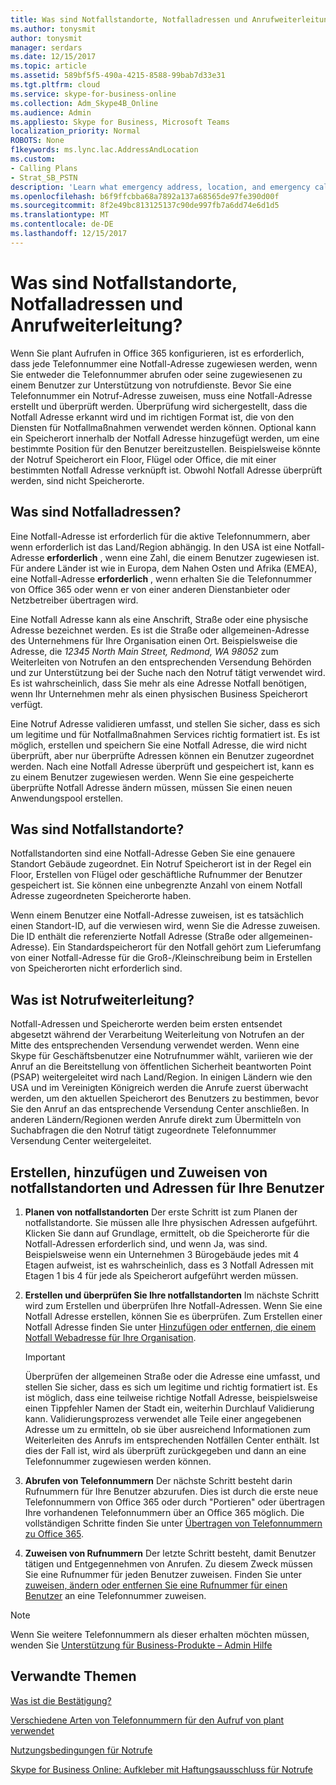 ```yaml
---
title: Was sind Notfallstandorte, Notfalladressen und Anrufweiterleitung?
ms.author: tonysmit
author: tonysmit
manager: serdars
ms.date: 12/15/2017
ms.topic: article
ms.assetid: 589bf5f5-490a-4215-8588-99bab7d33e31
ms.tgt.pltfrm: cloud
ms.service: skype-for-business-online
ms.collection: Adm_Skype4B_Online
ms.audience: Admin
ms.appliesto: Skype for Business, Microsoft Teams
localization_priority: Normal
ROBOTS: None
f1keywords: ms.lync.lac.AddressAndLocation
ms.custom:
- Calling Plans
- Strat_SB_PSTN
description: 'Learn what emergency address, location, and emergency call routing are, and how to plan and assign them to your users. '
ms.openlocfilehash: b6f9ffcbba68a7892a137a68565de97fe390d00f
ms.sourcegitcommit: 8f2e49bc813125137c90de997fb7a6dd74e6d1d5
ms.translationtype: MT
ms.contentlocale: de-DE
ms.lasthandoff: 12/15/2017
---
```

# <a name="what-are-emergency-locations-addresses-and-call-routing"></a>Was sind Notfallstandorte, Notfalladressen und Anrufweiterleitung?

Wenn Sie plant Aufrufen in Office 365 konfigurieren, ist es erforderlich, dass jede Telefonnummer eine Notfall-Adresse zugewiesen werden, wenn Sie entweder die Telefonnummer abrufen oder seine zugewiesenen zu einem Benutzer zur Unterstützung von notrufdienste. Bevor Sie eine Telefonnummer ein Notruf-Adresse zuweisen, muss eine Notfall-Adresse erstellt und überprüft werden. Überprüfung wird sichergestellt, dass die Notfall Adresse erkannt wird und im richtigen Format ist, die von den Diensten für Notfallmaßnahmen verwendet werden können. Optional kann ein Speicherort innerhalb der Notfall Adresse hinzugefügt werden, um eine bestimmte Position für den Benutzer bereitzustellen. Beispielsweise könnte der Notruf Speicherort ein Floor, Flügel oder Office, die mit einer bestimmten Notfall Adresse verknüpft ist. Obwohl Notfall Adresse überprüft werden, sind nicht Speicherorte.
  
## <a name="what-are-emergency-addresses"></a>Was sind Notfalladressen?

Eine Notfall-Adresse ist erforderlich für die aktive Telefonnummern, aber wenn erforderlich ist das Land/Region abhängig. In den USA ist eine Notfall-Adresse **erforderlich** , wenn eine Zahl, die einem Benutzer zugewiesen ist. Für andere Länder ist wie in Europa, dem Nahen Osten und Afrika (EMEA), eine Notfall-Adresse **erforderlich** , wenn erhalten Sie die Telefonnummer von Office 365 oder wenn er von einer anderen Dienstanbieter oder Netzbetreiber übertragen wird.
  
Eine Notfall Adresse kann als eine Anschrift, Straße oder eine physische Adresse bezeichnet werden. Es ist die Straße oder allgemeinen-Adresse des Unternehmens für Ihre Organisation einen Ort. Beispielsweise die Adresse, die *12345 North Main Street, Redmond, WA 98052* zum Weiterleiten von Notrufen an den entsprechenden Versendung Behörden und zur Unterstützung bei der Suche nach den Notruf tätigt verwendet wird. Es ist wahrscheinlich, dass Sie mehr als eine Adresse Notfall benötigen, wenn Ihr Unternehmen mehr als einen physischen Business Speicherort verfügt.
  
Eine Notruf Adresse validieren umfasst, und stellen Sie sicher, dass es sich um legitime und für Notfallmaßnahmen Services richtig formatiert ist. Es ist möglich, erstellen und speichern Sie eine Notfall Adresse, die wird nicht überprüft, aber nur überprüfte Adressen können ein Benutzer zugeordnet werden. Nach eine Notfall Adresse überprüft und gespeichert ist, kann es zu einem Benutzer zugewiesen werden. Wenn Sie eine gespeicherte überprüfte Notfall Adresse ändern müssen, müssen Sie einen neuen Anwendungspool erstellen.
  
## <a name="what-are-emergency-locations"></a>Was sind Notfallstandorte?

Notfallstandorten sind eine Notfall-Adresse Geben Sie eine genauere Standort Gebäude zugeordnet. Ein Notruf Speicherort ist in der Regel ein Floor, Erstellen von Flügel oder geschäftliche Rufnummer der Benutzer gespeichert ist. Sie können eine unbegrenzte Anzahl von einem Notfall Adresse zugeordneten Speicherorte haben. 
  
Wenn einem Benutzer eine Notfall-Adresse zuweisen, ist es tatsächlich einen Standort-ID, auf die verwiesen wird, wenn Sie die Adresse zuweisen. Die ID enthält die referenzierte Notfall Adresse (Straße oder allgemeinen-Adresse). Ein Standardspeicherort für den Notfall gehört zum Lieferumfang von einer Notfall-Adresse für die Groß-/Kleinschreibung beim in Erstellen von Speicherorten nicht erforderlich sind. 
  
## <a name="what-is-emergency-call-routing"></a>Was ist Notrufweiterleitung?

Notfall-Adressen und Speicherorte werden beim ersten entsendet abgesetzt während der Verarbeitung Weiterleitung von Notrufen an der Mitte des entsprechenden Versendung verwendet werden. Wenn eine Skype für Geschäftsbenutzer eine Notrufnummer wählt, variieren wie der Anruf an die Bereitstellung von öffentlichen Sicherheit beantworten Point (PSAP) weitergeleitet wird nach Land/Region. In einigen Ländern wie den USA und im Vereinigten Königreich werden die Anrufe zuerst überwacht werden, um den aktuellen Speicherort des Benutzers zu bestimmen, bevor Sie den Anruf an das entsprechende Versendung Center anschließen. In anderen Ländern/Regionen werden Anrufe direkt zum Übermitteln von Suchabfragen die den Notruf tätigt zugeordnete Telefonnummer Versendung Center weitergeleitet.
  
## <a name="creating-adding-and-assigning-emergency-locations-and-addresses-to-your-users"></a>Erstellen, hinzufügen und Zuweisen von notfallstandorten und Adressen für Ihre Benutzer

1. **Planen von notfallstandorten** Der erste Schritt ist zum Planen der notfallstandorte. Sie müssen alle Ihre physischen Adressen aufgeführt. Klicken Sie dann auf Grundlage, ermittelt, ob die Speicherorte für die Notfall-Adressen erforderlich sind, und wenn Ja, was sind. Beispielsweise wenn ein Unternehmen 3 Bürogebäude jedes mit 4 Etagen aufweist, ist es wahrscheinlich, dass es 3 Notfall Adressen mit Etagen 1 bis 4 für jede als Speicherort aufgeführt werden müssen.
    
2. **Erstellen und überprüfen Sie Ihre notfallstandorten** Im nächste Schritt wird zum Erstellen und überprüfen Ihre Notfall-Adressen. Wenn Sie eine Notfall Adresse erstellen, können Sie es überprüfen. Zum Erstellen einer Notfall Adresse finden Sie unter [Hinzufügen oder entfernen, die einem Notfall Webadresse für Ihre Organisation](add-or-remove-an-emergency-address-for-your-organization.md).
    
    > [!IMPORTANT]
    > Überprüfen der allgemeinen Straße oder die Adresse eine umfasst, und stellen Sie sicher, dass es sich um legitime und richtig formatiert ist. Es ist möglich, dass eine teilweise richtige Notfall Adresse, beispielsweise einen Tippfehler Namen der Stadt ein, weiterhin Durchlauf Validierung kann. Validierungsprozess verwendet alle Teile einer angegebenen Adresse um zu ermitteln, ob sie über ausreichend Informationen zum Weiterleiten des Anrufs im entsprechenden Notfällen Center enthält. Ist dies der Fall ist, wird als überprüft zurückgegeben und dann an eine Telefonnummer zugewiesen werden können. 
  
3. **Abrufen von Telefonnummern** Der nächste Schritt besteht darin Rufnummern für Ihre Benutzer abzurufen. Dies ist durch die erste neue Telefonnummern von Office 365 oder durch "Portieren" oder übertragen Ihre vorhandenen Telefonnummern über an Office 365 möglich. Die vollständigen Schritte finden Sie unter [Übertragen von Telefonnummern zu Office 365](transfer-phone-numbers-to-office-365.md).
    
4. **Zuweisen von Rufnummern** Der letzte Schritt besteht, damit Benutzer tätigen und Entgegennehmen von Anrufen. Zu diesem Zweck müssen Sie eine Rufnummer für jeden Benutzer zuweisen. Finden Sie unter [zuweisen, ändern oder entfernen Sie eine Rufnummer für einen Benutzer](assign-change-or-remove-a-phone-number-for-a-user.md) an eine Telefonnummer zuweisen.

> [!NOTE]
> Wenn Sie weitere Telefonnummern als dieser erhalten möchten müssen, wenden Sie [Unterstützung für Business-Produkte – Admin Hilfe](https://support.office.com/article/32a17ca7-6fa0-4870-8a8d-e25ba4ccfd4b)

    
## <a name="related-topics"></a>Verwandte Themen
[Was ist die Bestätigung?](what-is-address-validation.md)

[Verschiedene Arten von Telefonnummern für den Aufruf von plant verwendet](different-kinds-of-phone-numbers-used-for-calling-plans.md)

[Nutzungsbedingungen für Notrufe](../what-are-calling-plans-in-office-365/emergency-calling-terms-and-conditions.md)

[Skype for Business Online: Aufkleber mit Haftungsausschluss für Notrufe](https://go.microsoft.com/fwlink/?LinkID=692099)
